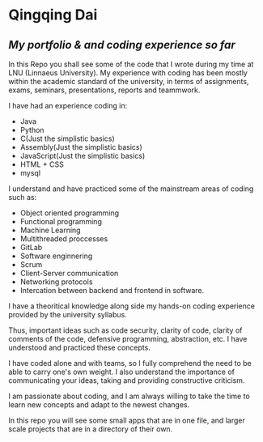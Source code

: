 # Qingqing Dai
## _My portfolio & and coding experience so far_


In this Repo you shall see some of the code that I wrote during my time at LNU (Linnaeus University).
My experience with coding has been mostly within the academic standard of the university, in terms of assignments, exams, seminars, presentations, reports and teammwork.


I have had an experience coding in:
- Java
- Python
- C(Just the simplistic basics)
- Assembly(Just the simplistic basics)
- JavaScript(Just the simplistic basics)
- HTML + CSS
- mysql


I understand and have practiced some of the mainstream areas of coding such as:
- Object oriented programming
- Functional programming
- Machine Learning
- Multithreaded proccesses
- GitLab
- Software enginnering
- Scrum
- Client-Server communication
- Networking protocols
- Intercation between backend and frontend in software.


I have a theoritical knowledge along side my hands-on coding experience provided by the university syllabus.

Thus, important ideas such as code security, clarity of code, clarity of comments of the code, defensive programming, abstraction, etc. I have understood and practiced these concepts.

I have coded alone and with teams, so I fully comprehend the need to be able to carry one's own weight. I also understand the importance of communicating your ideas, taking and providing constructive criticism.

I am passionate about coding, and I am always willing to take the time to learn new concepts and adapt to the newest changes.

In this repo you will see some small apps that are in one file, and larger scale projects that are in a directory of their own.
